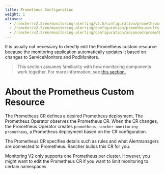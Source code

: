 ```yaml
---
title: Prometheus Configuration
weight: 1
aliases:
  - /rancher/v2.5/en/monitoring-alerting/v2.5/configuration/prometheusrules
  - /rancher/v2.5/en/monitoring-alerting/configuration/prometheusrules
  - /rancher/v2.5/en/monitoring-alerting/configuration/advanced/prometheusrules
---
```


It is usually not necessary to directly edit the Prometheus custom resource because the monitoring application automatically updates it based on changes to ServiceMonitors and PodMonitors.
> This section assumes familiarity with how monitoring components work together. For more information, see [this section.](../../../how-monitoring-works/)

# About the Prometheus Custom Resource

The Prometheus CR defines a desired Prometheus deployment. The Prometheus Operator observes the Prometheus CR. When the CR changes, the Prometheus Operator creates `prometheus-rancher-monitoring-prometheus`, a Prometheus deployment based on the CR configuration.

The Prometheus CR specifies details such as rules and what Alertmanagers are connected to Prometheus. Rancher builds this CR for you.

Monitoring V2 only supports one Prometheus per cluster. However, you might want to edit the Prometheus CR if you want to limit monitoring to certain namespaces.